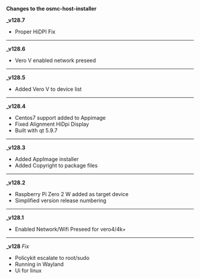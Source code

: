 **Changes to the osmc-host-installer**

**_v128.7**
- Proper HiDPI Fix
---

**_v128.6**
- Vero V enabled network preseed
---

**_v128.5**
- Added Vero V to device list

---

**_v128.4**
- Centos7 support added to Appimage
- Fixed Alignment HiDpi Display 
- Built with qt 5.9.7

---

**_v128.3**
- Added AppImage installer
- Added Copyright to package files 

---

**_v128.2**
- Raspberry Pi Zero 2 W added as target device
- Simplified version release numbering 

---

**_v128.1**
- Enabled Network/Wifi Preseed for vero4/4k+

---

**_v128**
_Fix_
- Policykit escalate to root/sudo
- Running in Wayland
- Ui for linux
